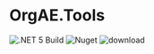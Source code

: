 # OrgAE.Tools
![.NET 5 Build](https://github.com/OrgAE/OrgAE.Tools/workflows/.NET%20Core/badge.svg)
![Nuget](https://img.shields.io/nuget/v/OrgAE.Tools)
![download](https://img.shields.io/nuget/dt/OrgAE.Tools)
